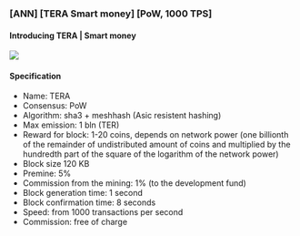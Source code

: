 ### [ANN] [TERA Smart money] [PoW, 1000 TPS] 

#### Introducing TERA | Smart money 



![](https://i.imgur.com/T8Ew0rP.png)


#### Specification

- Name: TERA
- Consensus: PoW
- Algorithm:  sha3 + meshhash (Asic resistent hashing)
- Max emission: 1 bln (TER)
- Reward for block: 1-20 coins, depends on network power (one billionth of the remainder of undistributed amount of coins and multiplied by the hundredth part of the square of the logarithm of the network power)
- Block size 120 KB
- Premine: 5%
- Commission from the mining: 1% (to the development fund)
- Block generation time: 1 second
- Block confirmation time: 8 seconds
- Speed: from 1000 transactions per second
- Commission: free of charge 